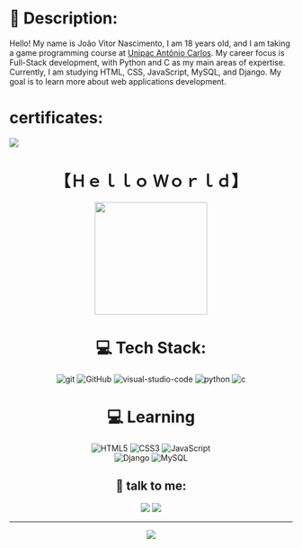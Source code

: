 # 💫 Description:
Hello! My name is João Vitor Nascimento, I am 18 years old, and I am taking a game programming course at <a href="https://goo.gl/maps/rwLpJBVZYNUxhKJy9" target="_blank">Unipac Antônio Carlos</a>. My career focus is Full-Stack development, with Python and C as my main areas of expertise. Currently, I am studying HTML, CSS, JavaScript, MySQL, and Django. My goal is to learn more about web applications development.
<h1>
    certificates: <br>
    <div>
</h1>
<div>
    <a href = "https://udemy-certificate.s3.amazonaws.com/pdf/UC-113f9221-e703-43e4-ad71-5d7333479eb6.pdf"><img src="https://img.shields.io/badge/Udemy-EC5252?style=for-the-badge&logo=Udemy&logoColor=white" target="_blank"></a>
</div>
<h1 align="center">
  【Ｈｅｌｌｏ Ｗｏｒｌｄ】
</h1>
<div align="center">
    <a href="https://github.com/wendellast">
    <img height="200em" width="200em" src="https://github.com/joaovitorferrei/joaovitorferrei/assets/116923399/2e5ce5f9-6924-4a6f-93a7-f1fcbfbf127e"/></a>
<div>

# 💻 Tech Stack:
<div class="image">
    <img src="https://img.shields.io/badge/GIT-E44C30?style=for-the-badge&logo=git&logoColor=white" alt="git">
    <img src="https://img.shields.io/badge/GitHub-100000?style=for-the-badge&logo=github&logoColor=white" alt="GitHub"/>
    <img src="https://img.shields.io/badge/VS%20Code-007ACC?style=for-the-badge&logo=visual-studio-code&logoColor=white" alt="visual-studio-code">
    <img src="https://img.shields.io/badge/Python-3776AB?style=for-the-badge&logo=python&logoColor=white" alt="python">
    <img src="https://img.shields.io/badge/C-00599C?style=for-the-badge&logo=c&logoColor=white" alt="c">
</div>
<h1 align="center">
    💻 Learning
</h1>

<div class="image">
    <img src="https://img.shields.io/badge/HTML5-E34F26?style=for-the-badge&logo=HTML5&logoColor=white" alt="HTML5"/>
    <img src="https://img.shields.io/badge/CSS3-1572B6?style=for-the-badge&logo=CSS3&logoColor=white" alt="CSS3"/>
    <img src="https://img.shields.io/badge/JavaScript-F7DF1E?style=for-the-badge&logo=JavaScript&logoColor=white" alt="JavaScript"/><br>
    <img src="https://img.shields.io/badge/Django-092E20?style=for-the-badge&logo=django&logoColor=white" alt="Django"/>
    <img src="https://img.shields.io/badge/MySQL-005C84?style=for-the-badge&logo=mysql&logoColor=white" alt="MySQL"/>
</div>

## 📱 talk to me:
<a href = "mailto:joaovitorferreira24eu@gmail.com"><img src="https://img.shields.io/badge/-Gmail-%23333?style=for-the-badge&logo=gmail&logoColor=white" target="_blank"></a>
<a href="https://www.linkedin.com/in/jo%C3%A3o-vitor-nascimento-82b152286" target="_blank"><img src="https://img.shields.io/badge/-LinkedIn-%230077B5?style=for-the-badge&logo=linkedin&logoColor=white" target="_blank"></a>


    
---
[![](https://visitcount.itsvg.in/api?id=joaovitorferrei&icon=0&color=0)](https://visitcount.itsvg.in)

<!-- Proudly created with GPRM ( https://gprm.itsvg.in ) -->
